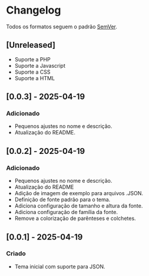 # Changelog

Todos os formatos seguem o padrão [SemVer](https://semver.org/lang/pt-BR/).

## [Unreleased]
- Suporte a PHP
- Suporte a Javascript
- Suporte a CSS
- Suporte a HTML

## [0.0.3] - 2025-04-19
### Adicionado
- Pequenos ajustes no nome e descrição.
- Atualização do README.

## [0.0.2] - 2025-04-19
### Adicionado
- Pequenos ajustes no nome e descrição.
- Atualização do README
- Adição de imagem de exemplo para arquivos .JSON.
- Definição de fonte padrão para o tema.
- Adiciona configuração de tamanho e altura da fonte.
- Adiciona configuração de família da fonte.
- Remove a colorização de parênteses e colchetes.

## [0.0.1] - 2025-04-19
### Criado
- Tema inicial com suporte para JSON.